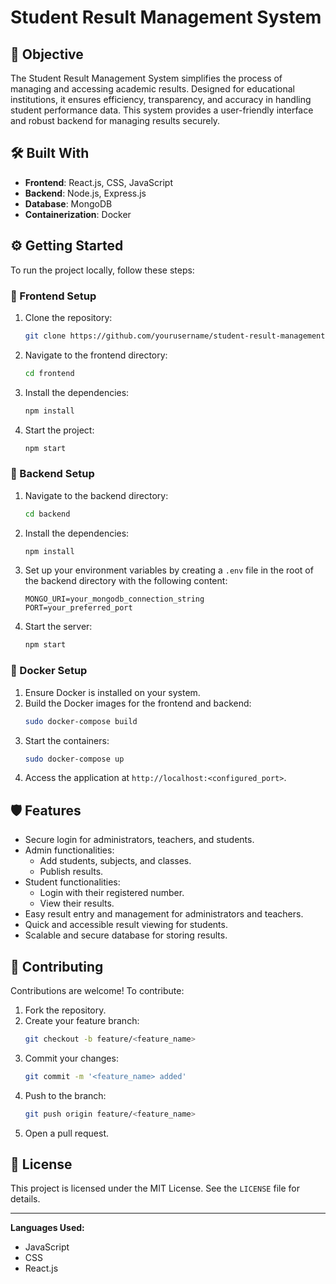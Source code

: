 # Student Result Management System

## 🎯 Objective
The Student Result Management System simplifies the process of managing and accessing academic results. Designed for educational institutions, it ensures efficiency, transparency, and accuracy in handling student performance data. This system provides a user-friendly interface and robust backend for managing results securely.

## 🛠️ Built With
- **Frontend**: React.js, CSS, JavaScript
- **Backend**: Node.js, Express.js
- **Database**: MongoDB
- **Containerization**: Docker

## ⚙️ Getting Started
To run the project locally, follow these steps:

### 🚀 Frontend Setup
1. Clone the repository:
   ```bash
   git clone https://github.com/yourusername/student-result-management.git
   ```
2. Navigate to the frontend directory:
   ```bash
   cd frontend
   ```
3. Install the dependencies:
   ```bash
   npm install
   ```
4. Start the project:
   ```bash
   npm start
   ```

### 🔧 Backend Setup
1. Navigate to the backend directory:
   ```bash
   cd backend
   ```
2. Install the dependencies:
   ```bash
   npm install
   ```
3. Set up your environment variables by creating a `.env` file in the root of the backend directory with the following content:
   ```env
   MONGO_URI=your_mongodb_connection_string
   PORT=your_preferred_port
   ```
4. Start the server:
   ```bash
   npm start
   ```

### 🐳 Docker Setup
1. Ensure Docker is installed on your system.
2. Build the Docker images for the frontend and backend:
   ```bash
   sudo docker-compose build
   ```
3. Start the containers:
   ```bash
   sudo docker-compose up
   ```
4. Access the application at `http://localhost:<configured_port>`.

## 🛡️ Features
- Secure login for administrators, teachers, and students.
- Admin functionalities:
  - Add students, subjects, and classes.
  - Publish results.
- Student functionalities:
  - Login with their registered number.
  - View their results.
- Easy result entry and management for administrators and teachers.
- Quick and accessible result viewing for students.
- Scalable and secure database for storing results.

## 🤝 Contributing
Contributions are welcome! To contribute:

1. Fork the repository.
2. Create your feature branch:
   ```bash
   git checkout -b feature/<feature_name>
   ```
3. Commit your changes:
   ```bash
   git commit -m '<feature_name> added'
   ```
4. Push to the branch:
   ```bash
   git push origin feature/<feature_name>
   ```
5. Open a pull request.

## 📄 License
This project is licensed under the MIT License. See the `LICENSE` file for details.

---

**Languages Used:**
- JavaScript
- CSS
- React.js

